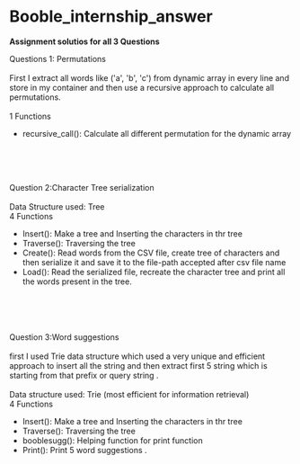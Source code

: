 # Booble_internship_answer
**Assignment solutios for all 3 Questions**

Questions 1: Permutations<br/><br/>
First I extract all words like ('a', 'b', 'c') from dynamic array in every line and store in my container 
and then use a recursive approach to calculate all permutations.<br/><br/>
1 Functions</br>
<ul>
  <li>recursive_call():  Calculate all different permutation for the dynamic array</li>
 </ul>
<br/>
<br/>
<br/>




Question 2:Character Tree serialization</br>
<br/>
Data Structure used: Tree
</br>
4 Functions</br>
<ul>
  <li>Insert():  Make a tree and Inserting the characters in thr tree</li>
  <li>Traverse(): Traversing the tree</li>
  <li>Create(): Read words from the CSV file, create tree of characters and then serialize it and save it to the file-path accepted after csv file name</li>
  <li>Load():  Read the serialized file, recreate the character tree and print all the words present in the tree.</li>
  </ul>
<br/>
<br/>
<br/>
<br/>
Question 3:Word suggestions</br><br/>
first I used Trie data structure which used a very unique and efficient approach to insert all the string and then extract first 5 string which is starting from that prefix or query string .<br/><br/>
Data structure used: Trie (most efficient for information retrieval)
<br/>
4 Functions</br>
<ul>
  <li>Insert():  Make a tree and Inserting the characters in thr tree</li>
  <li>Traverse(): Traversing the tree</li>
  <li>booblesugg(): Helping function for print function</li>
  <li>Print():  Print 5 word suggestions .</li>
  </ul>
<br/>
